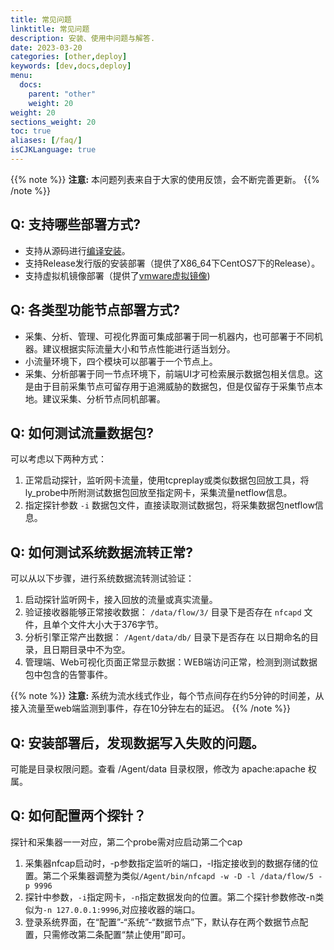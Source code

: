 ```yaml
---
title: 常见问题
linktitle: 常见问题
description: 安装、使用中问题与解答.
date: 2023-03-20
categories: [other,deploy]
keywords: [dev,docs,deploy]
menu:
  docs:
    parent: "other"
    weight: 20
weight: 20
sections_weight: 20
toc: true
aliases: [/faq/]
isCJKLanguage: true
---
```


{{% note %}}
**注意:** 本问题列表来自于大家的使用反馈，会不断完善更新。 
{{% /note %}}

## Q: 支持哪些部署方式?

* 支持从源码进行[编译安装](https://abyssalfish-os.github.io/installation/)。
* 支持Release发行版的安装部署（提供了X86_64下CentOS7下的Release）。
* 支持虚拟机镜像部署（提供了[vmware虚拟镜像](https://abyssalfish-os.github.io/downloads/))


## Q: 各类型功能节点部署方式?

* 采集、分析、管理、可视化界面可集成部署于同一机器内，也可部署于不同机器。建议根据实际流量大小和节点性能进行适当划分。
* 小流量环境下，四个模块可以部署于一个节点上。
* 采集、分析部署于同一节点环境下，前端UI才可检索展示数据包相关信息。这是由于目前采集节点可留存用于追溯威胁的数据包，但是仅留存于采集节点本地。建议采集、分析节点同机部署。


## Q: 如何测试流量数据包?
可以考虑以下两种方式：
1. 正常启动探针，监听网卡流量，使用tcpreplay或类似数据包回放工具，将ly_probe中所附测试数据包回放至指定网卡，采集流量netflow信息。
2. 指定探针参数 `-i` 数据包文件，直接读取测试数据包，将采集数据包netflow信息。


## Q: 如何测试系统数据流转正常?
可以从以下步骤，进行系统数据流转测试验证：
1. 启动探针监听网卡，接入回放的流量或真实流量。
2. 验证接收器能够正常接收数据： `/data/flow/3/` 目录下是否存在 `nfcapd` 文件，且单个文件大小大于376字节。
3. 分析引擎正常产出数据： `/Agent/data/db/` 目录下是否存在 以日期命名的目录，且日期目录中不为空。
4. 管理端、Web可视化页面正常显示数据：WEB端访问正常，检测到测试数据包中包含的告警事件。

{{% note %}}
**注意:** 系统为流水线式作业，每个节点间存在约5分钟的时间差，从接入流量至web端监测到事件，存在10分钟左右的延迟。
{{% /note %}}


## Q: 安装部署后，发现数据写入失败的问题。
可能是目录权限问题。查看 /Agent/data 目录权限，修改为 apache:apache 权属。


## Q: 如何配置两个探针？
探针和采集器一一对应，第二个probe需对应启动第二个cap
1. 采集器nfcap启动时，-p参数指定监听的端口，-I指定接收到的数据存储的位置。第二个采集器调整为类似`/Agent/bin/nfcapd -w -D -l /data/flow/5 -p 9996`
2. 探针中参数，`-i`指定网卡，`-n`指定数据发向的位置。第二个探针参数修改-n类似为`-n 127.0.0.1:9996`,对应接收器的端口。
3. 登录系统界面，在“配置”-“系统”-“数据节点”下，默认存在两个数据节点配置，只需修改第二条配置“禁止使用”即可。
